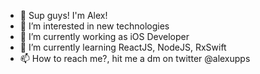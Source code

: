 - 👋 Sup guys! I'm Alex!
- 👀 I’m interested in new technologies
- 🔭 I’m currently working as iOS Developer
- 🌱 I’m currently learning ReactJS, NodeJS, RxSwift
- 📫 How to reach me?, hit me a dm on twitter @alexupps

<!--
**alexupps/alexupps** is a ✨ _special_ ✨ repository because its `README.md` (this file) appears on your GitHub profile.

Here are some ideas to get you started:

- 🔭 I’m currently working on ...
- 🌱 I’m currently learning ...
- 👯 I’m looking to collaborate on ...
- 🤔 I’m looking for help with ...
- 💬 Ask me about ...
- 📫 How to reach me: ...
- 😄 Pronouns: ...
- ⚡ Fun fact: ...
-->

